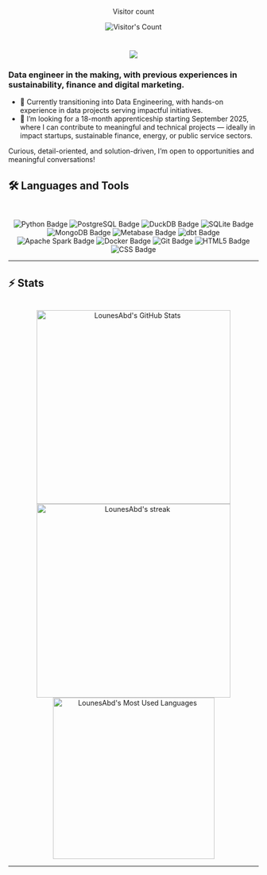 <div align="center"> 
  <p>Visitor count</p>
  <img src="https://profile-counter.glitch.me/LounesAbd/count.svg" alt="Visitor's Count" />
</div>

<h1 align="center">
    <img src="https://readme-typing-svg.herokuapp.com/?font=Inter&size=36&center=true&vCenter=true&width=500&height=70&color=4493F8&duration=4000&lines=Hi+There!+👋;+I'm+Lounès+Abdou!;" />
</h1>

### Data engineer in the making, with previous experiences in sustainability, finance and digital marketing.

- 🎯 Currently transitioning into Data Engineering, with hands-on experience in data projects serving impactful initiatives.
- 🔎 I’m looking for a 18-month apprenticeship starting September 2025, where I can contribute to meaningful and technical projects — ideally in impact startups, sustainable finance, energy, or public service sectors.

Curious, detail-oriented, and solution-driven, I’m open to opportunities and meaningful conversations!


## 🛠️ Languages and Tools

<br>

<p align="center">
  <img src="https://img.shields.io/badge/Python-3776AB?logo=python&logoColor=fff&style=for-the-badge" alt="Python Badge">
  <img src="https://img.shields.io/badge/PostgreSQL-4169E1?logo=postgresql&logoColor=fff&style=for-the-badge" alt="PostgreSQL Badge">
  <img src="https://img.shields.io/badge/DuckDB-FFF000?logo=duckdb&logoColor=000&style=for-the-badge" alt="DuckDB Badge">
  <img src="https://img.shields.io/badge/SQLite-003B57?logo=sqlite&logoColor=fff&style=for-the-badge" alt="SQLite Badge">
  <img src="https://img.shields.io/badge/MongoDB-47A248?logo=mongodb&logoColor=fff&style=for-the-badge" alt="MongoDB Badge">
  <img src="https://img.shields.io/badge/Metabase-509EE3?logo=metabase&logoColor=fff&style=for-the-badge" alt="Metabase Badge">
  <img src="https://img.shields.io/badge/dbt-FF694B?logo=dbt&logoColor=fff&style=for-the-badge" alt="dbt Badge">
  <img src="https://img.shields.io/badge/Apache%20Spark-E25A1C?logo=apachespark&logoColor=fff&style=for-the-badge" alt="Apache Spark Badge">
  <img src="https://img.shields.io/badge/Docker-2496ED?logo=docker&logoColor=fff&style=for-the-badge" alt="Docker Badge">
  <img src="https://img.shields.io/badge/Git-F05032?logo=git&logoColor=fff&style=for-the-badge" alt="Git Badge">
  <img src="https://img.shields.io/badge/HTML5-E34F26?logo=html5&logoColor=fff&style=for-the-badge" alt="HTML5 Badge">
  <img src="https://img.shields.io/badge/CSS-639?logo=css&logoColor=fff&style=for-the-badge" alt="CSS Badge">
</p>

<hr>


## ⚡️ Stats

<br>

<div align=center>
  <img width=390 src="https://github-readme-stats.vercel.app/api?username=LounesAbd&theme=transparent&count_private=true&show_icons=true&rank_icon=github&locale=en" alt="LounesAbd's GitHub Stats" />
  <img width=390 src="https://github-readme-streak-stats.herokuapp.com/?user=LounesAbd&theme=transparent&count_private=true&border_radius=10&locale=en" alt="LounesAbd's streak" />
  <img width=325 src="https://github-readme-stats.vercel.app/api/top-langs?username=LounesAbd&theme=transparent&layout=donut&hide=css&langs_count=8&border_radius=10&show_icons=true&locale=en" alt="LounesAbd's Most Used Languages" />
</div>

<hr>
